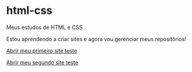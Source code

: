 # html-css
Meus estudos de HTML e CSS

Estou aprendendo a criar sites e agora vou gerenciar meus repositórios!

<p>
    <a href="https://vpitthan.github.io/html-css/desafios/d0010/android.html"
    target="_blank">Abrir meu primeiro site teste
    </a>
</p>
<p><a href="desafios/d012/index.html">Abrir meu segundo site teste</a></p>
